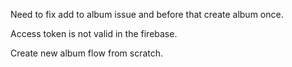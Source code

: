 Need to fix add to album issue and before that create album once.

Access token is not valid in the firebase.

Create new album flow from scratch.
